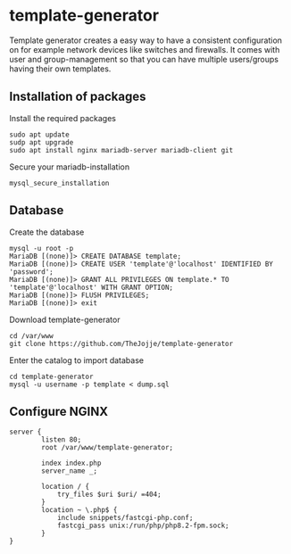 # template-generator
Template generator creates a easy way to have a consistent configuration on for example network devices like switches and firewalls.
It comes with user and group-management so that you can have multiple users/groups having their own templates.

## Installation of packages

Install the required packages
```puppet
sudo apt update
sudp apt upgrade
sudo apt install nginx mariadb-server mariadb-client git
```

Secure your mariadb-installation
```puppet
mysql_secure_installation
```

## Database
Create the database
```puppet
mysql -u root -p
MariaDB [(none)]> CREATE DATABASE template;
MariaDB [(none)]> CREATE USER 'template'@'localhost' IDENTIFIED BY 'password';
MariaDB [(none)]> GRANT ALL PRIVILEGES ON template.* TO 'template'@'localhost' WITH GRANT OPTION;
MariaDB [(none)]> FLUSH PRIVILEGES;
MariaDB [(none)]> exit
```

Download template-generator
```puppet
cd /var/www
git clone https://github.com/TheJojje/template-generator
```

Enter the catalog to import database
```puppet
cd template-generator
mysql -u username -p template < dump.sql
```

## Configure NGINX
```puppet
server {
        listen 80;
        root /var/www/template-generator;

        index index.php
        server_name _;

        location / {
            try_files $uri $uri/ =404;
        }
        location ~ \.php$ {
            include snippets/fastcgi-php.conf;
            fastcgi_pass unix:/run/php/php8.2-fpm.sock;
        }
}
```
